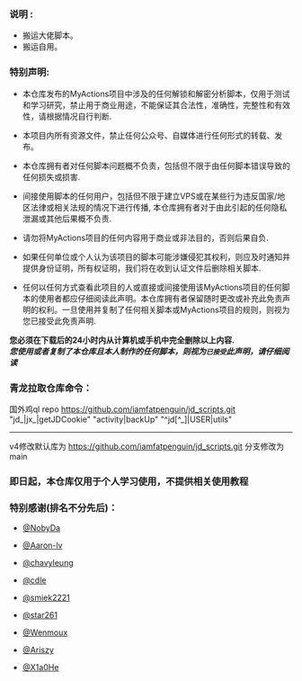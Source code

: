 ### 说明 :

* 搬运大佬脚本。
* 搬运自用。

### 特别声明:

* 本仓库发布的MyActions项目中涉及的任何解锁和解密分析脚本，仅用于测试和学习研究，禁止用于商业用途，不能保证其合法性，准确性，完整性和有效性，请根据情况自行判断.

* 本项目内所有资源文件，禁止任何公众号、自媒体进行任何形式的转载、发布。

* 本仓库拥有者对任何脚本问题概不负责，包括但不限于由任何脚本错误导致的任何损失或损害.

* 间接使用脚本的任何用户，包括但不限于建立VPS或在某些行为违反国家/地区法律或相关法规的情况下进行传播, 本仓库拥有者对于由此引起的任何隐私泄漏或其他后果概不负责.

* 请勿将MyActions项目的任何内容用于商业或非法目的，否则后果自负.

* 如果任何单位或个人认为该项目的脚本可能涉嫌侵犯其权利，则应及时通知并提供身份证明，所有权证明，我们将在收到认证文件后删除相关脚本.

* 任何以任何方式查看此项目的人或直接或间接使用该MyActions项目的任何脚本的使用者都应仔细阅读此声明。本仓库拥有者保留随时更改或补充此免责声明的权利。一旦使用并复制了任何相关脚本或MyActions项目的规则，则视为您已接受此免责声明.

**您必须在下载后的24小时内从计算机或手机中完全删除以上内容.**  </br>
***您使用或者复制了本仓库且本人制作的任何脚本，则视为`已接受`此声明，请仔细阅读***

### 青龙拉取仓库命令：
国外鸡ql repo  https://github.com/iamfatpenguin/jd_scripts.git  "jd_|jx_|getJDCookie" "activity|backUp" "^jd[^_]|USER|utils"

************************************************************************************************************************************
v4修改默认库为 https://github.com/iamfatpenguin/jd_scripts.git 
分支修改为main

### 即日起，本仓库仅用于个人学习使用，不提供相关使用教程

### 特别感谢(排名不分先后)：


* [@NobyDa](https://github.com/NobyDa)
  
* [@Aaron-lv](https://github.com/Aaron-lv)

* [@chavyleung](https://github.com/chavyleung)

* [@cdle](https://github.com/cdle)

* [@smiek2221](https://github.com/smiek2221)

* [@star261](https://github.com/star261)

* [@Wenmoux](https://github.com/Wenmoux)

* [@Ariszy](https://github.com/Ariszy)

* [@X1a0He](https://github.com/X1a0He)
